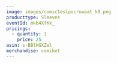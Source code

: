 ```yaml
---
image: images/comic1eslpocruwaat_k0.png
producttype: Sleeves
eventId: mkb4XfKk_
pricings:
  - quantity: 1
    price: 25
asin: s-BBlHGXZel
merchandise: comiket
---
```

